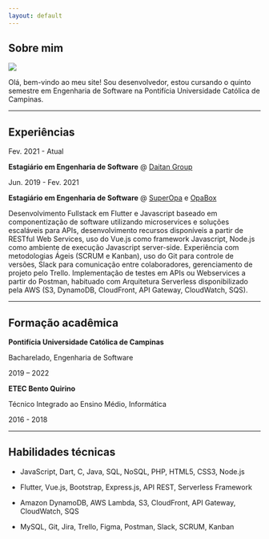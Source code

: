 ```yaml
---
layout: default
---
```


## Sobre mim

<img class="profile-picture" src="https://gabireze.com.br/img/user.jpg">

Olá, bem-vindo ao meu site! Sou desenvolvedor, estou cursando o quinto semestre em Engenharia de Software na Pontifícia Universidade Católica de Campinas.

---

## Experiências

Fev. 2021 - Atual

**Estagiário em Engenharia de Software** @ [Daitan Group](https://www.linkedin.com/company/daitan-group/)

Jun. 2019 - Fev. 2021

**Estagiário em Engenharia de Software** @ [SuperOpa](https://www.linkedin.com/company/superopabrasil/) e [OpaBox](https://www.linkedin.com/company/opa-tech/)

Desenvolvimento Fullstack em Flutter e Javascript baseado em componentização de software utilizando microservices e soluções escaláveis para APIs, desenvolvimento recursos disponíveis a partir de RESTful Web Services, uso do Vue.js como framework Javascript, Node.js como ambiente de execução Javascript server-side. Experiência com metodologias Ágeis (SCRUM e Kanban), uso do Git para controle de versões, Slack para comunicação entre colaboradores, gerenciamento de projeto pelo Trello. Implementação de testes em APIs ou Webservices a partir do Postman, habituado com Arquitetura Serverless disponibilizado pela AWS (S3, DynamoDB, CloudFront, API Gateway, CloudWatch, SQS).

---

## Formação acadêmica


**Pontifícia Universidade Católica de Campinas**

Bacharelado, Engenharia de Software

2019 – 2022

**ETEC Bento Quirino** 

Técnico Integrado ao Ensino Médio, Informática

2016 - 2018

---

## Habilidades técnicas

- JavaScript, Dart, C, Java, SQL, NoSQL, PHP, HTML5, CSS3, Node.js

- Flutter, Vue.js, Bootstrap, Express.js, API REST, Serverless Framework

- Amazon DynamoDB, AWS Lambda, S3, CloudFront, API Gateway, CloudWatch, SQS

- MySQL, Git, Jira, Trello, Figma, Postman, Slack, SCRUM, Kanban